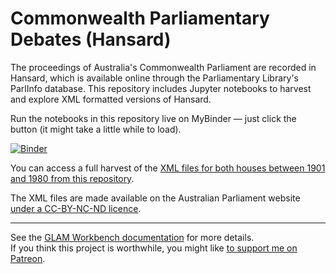 # Commonwealth Parliamentary Debates (Hansard)

The proceedings of Australia's Commonwealth Parliament are recorded in Hansard, which is available online through the Parliamentary Library's ParlInfo database. This repository includes Jupyter notebooks to harvest and explore XML formatted versions of Hansard. 

Run the notebooks in this repository live on MyBinder — just click the button (it might take a little while to load).

[![Binder](https://mybinder.org/badge.svg)](https://mybinder.org/v2/gh/GLAM-Workbench/australian-commonwealth-hansard/master)

You can access a full harvest of the [XML files for both houses between 1901 and 1980 from this repository](https://github.com/wragge/hansard-xml).

The XML files are made available on the Australian Parliament website [under a CC-BY-NC-ND licence](https://www.aph.gov.au/Help/Disclaimer_Privacy_Copyright#c).

----

See the [GLAM Workbench documentation](https://glam-workbench.github.io/) for more details.  
If you think this project is worthwhile, you might like [to support me on Patreon](https://www.patreon.com/timsherratt).
